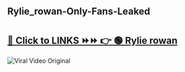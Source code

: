 
 ## Rylie_rowan-Only-Fans-Leaked

# <h2><a href="https://clipsfans.com/Rylie_rowan&ref=git">🔗 Click to LINKS ⏩⏩ 👉 🟢 Rylie rowan </a></h2>

<a href="https://clipsfans.com/Rylie_rowan&ref=git" rel="nofollow" data-target="animated-image.originalLink"><img src="https://i.ibb.co.com/xMMVF88/686577567.gif" alt="Viral Video Original" style="max-width: 100%; display: inline-block;" data-target="animated-image.originalImage"></a>
